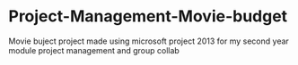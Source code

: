 # Project-Management-Movie-budget
Movie buject project made using microsoft project 2013 for my second year module project management and group collab
